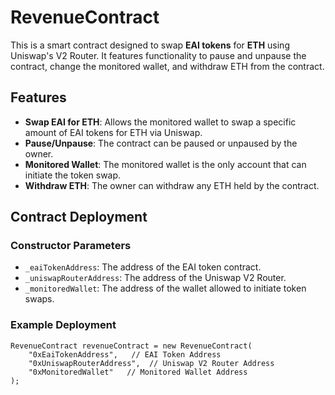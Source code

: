 # RevenueContract

This is a smart contract designed to swap **EAI tokens** for **ETH** using Uniswap's V2 Router. It features functionality to pause and unpause the contract, change the monitored wallet, and withdraw ETH from the contract.

## Features
- **Swap EAI for ETH**: Allows the monitored wallet to swap a specific amount of EAI tokens for ETH via Uniswap.
- **Pause/Unpause**: The contract can be paused or unpaused by the owner.
- **Monitored Wallet**: The monitored wallet is the only account that can initiate the token swap.
- **Withdraw ETH**: The owner can withdraw any ETH held by the contract.

## Contract Deployment

### Constructor Parameters
- `_eaiTokenAddress`: The address of the EAI token contract.
- `_uniswapRouterAddress`: The address of the Uniswap V2 Router.
- `_monitoredWallet`: The address of the wallet allowed to initiate token swaps.

### Example Deployment
```solidity
RevenueContract revenueContract = new RevenueContract(
    "0xEaiTokenAddress",   // EAI Token Address
    "0xUniswapRouterAddress",  // Uniswap V2 Router Address
    "0xMonitoredWallet"   // Monitored Wallet Address
);

